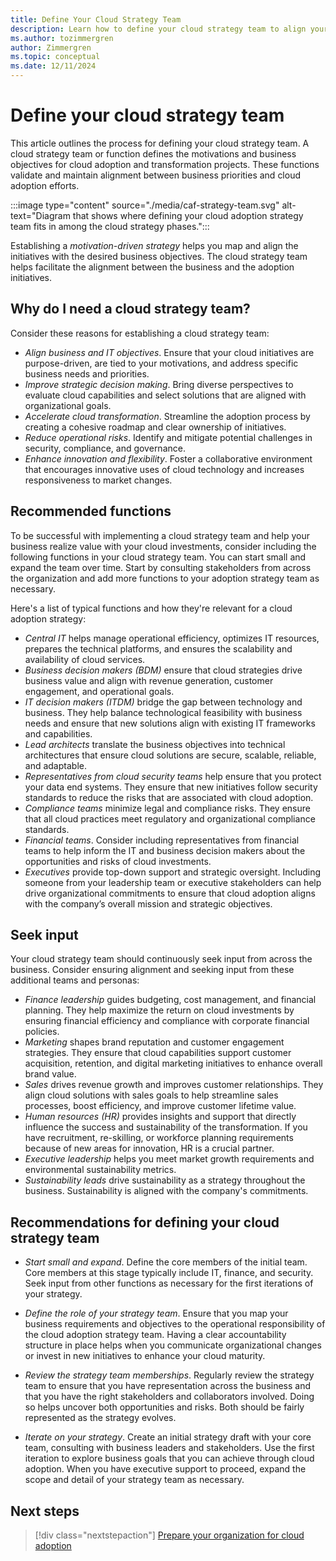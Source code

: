 ```yaml
---
title: Define Your Cloud Strategy Team
description: Learn how to define your cloud strategy team to align your cloud adoption efforts with your business goals.
ms.author: tozimmergren
author: Zimmergren
ms.topic: conceptual
ms.date: 12/11/2024
---
```


# Define your cloud strategy team

This article outlines the process for defining your cloud strategy team. A cloud strategy team or function defines the motivations and business objectives for cloud adoption and transformation projects. These functions validate and maintain alignment between business priorities and cloud adoption efforts.

:::image type="content" source="./media/caf-strategy-team.svg" alt-text="Diagram that shows where defining your cloud adoption strategy team fits in among the cloud strategy phases.":::

Establishing a _motivation-driven strategy_ helps you map and align the initiatives with the desired business objectives. The cloud strategy team helps facilitate the alignment between the business and the adoption initiatives.

## Why do I need a cloud strategy team?

Consider these reasons for establishing a cloud strategy team:

- _Align business and IT objectives_. Ensure that your cloud initiatives are purpose-driven, are tied to your motivations, and address specific business needs and priorities.
- _Improve strategic decision making_. Bring diverse perspectives to evaluate cloud capabilities and select solutions that are aligned with organizational goals.
- _Accelerate cloud transformation_. Streamline the adoption process by creating a cohesive roadmap and clear ownership of initiatives.
- _Reduce operational risks_. Identify and mitigate potential challenges in security, compliance, and governance.
- _Enhance innovation and flexibility_. Foster a collaborative environment that encourages innovative uses of cloud technology and increases responsiveness to market changes.

## Recommended functions

To be successful with implementing a cloud strategy team and help your business realize value with your cloud investments, consider including the following functions in your cloud strategy team. You can start small and expand the team over time. Start by consulting stakeholders from across the organization and add more functions to your adoption strategy team as necessary.

Here's a list of typical functions and how they're relevant for a cloud adoption strategy:

- _Central IT_ helps manage operational efficiency, optimizes IT resources, prepares the technical platforms, and ensures the scalability and availability of cloud services.
- _Business decision makers (BDM)_ ensure that cloud strategies drive business value and align with revenue generation, customer engagement, and operational goals.
- _IT decision makers (ITDM)_ bridge the gap between technology and business. They help balance technological feasibility with business needs and ensure that new solutions align with existing IT frameworks and capabilities.  
- _Lead architects_ translate the business objectives into technical architectures that ensure cloud solutions are secure, scalable, reliable, and adaptable.
- _Representatives from cloud security teams_ help ensure that you protect your data end systems. They ensure that new initiatives follow security standards to reduce the risks that are associated with cloud adoption.
- _Compliance teams_ minimize legal and compliance risks. They ensure that all cloud practices meet regulatory and organizational compliance standards.
- _Financial teams_. Consider including representatives from financial teams to help inform the IT and business decision makers about the opportunities and risks of cloud investments.
- _Executives_ provide top-down support and strategic oversight. Including someone from your leadership team or executive stakeholders can help drive organizational commitments to ensure that cloud adoption aligns with the company’s overall mission and strategic objectives.

## Seek input

Your cloud strategy team should continuously seek input from across the business. Consider ensuring alignment and seeking input from these additional teams and personas:

- _Finance leadership_ guides budgeting, cost management, and financial planning. They help maximize the return on cloud investments by ensuring financial efficiency and compliance with corporate financial policies.
- _Marketing_ shapes brand reputation and customer engagement strategies. They ensure that cloud capabilities support customer acquisition, retention, and digital marketing initiatives to enhance overall brand value.
- _Sales_ drives revenue growth and improves customer relationships. They align cloud solutions with sales goals to help streamline sales processes, boost efficiency, and improve customer lifetime value.
- _Human resources (HR)_ provides insights and support that directly influence the success and sustainability of the transformation. If you have recruitment, re-skilling, or workforce planning requirements because of new areas for innovation, HR is a crucial partner.
- _Executive leadership_ helps you meet market growth requirements and environmental sustainability metrics. 
- _Sustainability leads_ drive sustainability as a strategy throughout the business. Sustainability is aligned with the company's commitments.

## Recommendations for defining your cloud strategy team

- _Start small and expand_. Define the core members of the initial team. Core members at this stage typically include IT, finance, and security. Seek input from other functions as necessary for the first iterations of your strategy.

- _Define the role of your strategy team_. Ensure that you map your business requirements and objectives to the operational responsibility of the cloud adoption strategy team. Having a clear accountability structure in place helps when you communicate organizational changes or invest in new initiatives to enhance your cloud maturity.

- _Review the strategy team memberships_. Regularly review the strategy team to ensure that you have representation across the business and that you have the right stakeholders and collaborators involved. Doing so helps uncover both opportunities and risks. Both should be fairly represented as the strategy evolves.

- _Iterate on your strategy_. Create an initial strategy draft with your core team, consulting with business leaders and stakeholders. Use the first iteration to explore business goals that you can achieve through cloud adoption. When you have executive support to proceed, expand the scope and detail of your strategy team as necessary.

## Next steps

> [!div class="nextstepaction"]
> [Prepare your organization for cloud adoption](./prepare.md)
